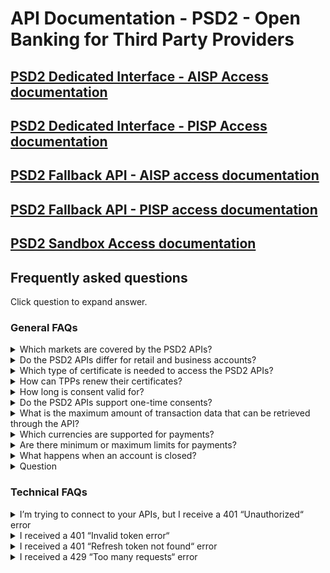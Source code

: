 # API Documentation - PSD2 - Open Banking for Third Party Providers 

## [PSD2 Dedicated Interface - AISP Access documentation](./doc/dedicated-aisp.md)
## [PSD2 Dedicated Interface - PISP Access documentation](./doc/dedicated-pisp.md)
## [PSD2 Fallback API - AISP access documentation](./doc/fallback-aisp.md)
## [PSD2 Fallback API - PISP access documentation](./doc/fallback-pisp.md)
## [PSD2 Sandbox Access documentation](./doc/sandbox.md)

## Frequently asked questions 
Click question to expand answer.

### General FAQs
<details>
  <summary>Which markets are covered by the PSD2 APIs?
</summary>

The APIs cover all European markets that N26 is present in.
</details>

<details>
  <summary>Do the PSD2 APIs differ for retail and business accounts?
</summary>

The same API implementation is used for retail and business accounts, and the APIs work the same for both.
</details>

<details>
  <summary>Which type of certificate is needed to access the PSD2 APIs?</summary>

The PSD2 APIs can be accessed with a valid eIDAS QWAC certificate.
</details>

<details>
  <summary>How can TPPs renew their certificates?</summary>

TPPs can renew their certificates by making a normal API call with the new certificate, in which the certificate will be onboarded automatically. Both the new and old certificate will be supported concurrently, and both can be used, until the old certificate expires.

Please note that if key TPP data (e.g. legal name, TPP number) will be different in the new certificate, TPPs will need to re-obtain authorisation tokens from PSUs for the new certificate.
</details>

<details>
  <summary>How long is consent valid for?</summary>

For AIS requests, consent is valid for a maximum of 90 days, unless a shorter period is specified using the “validUntil“ parameter. Please note that a PSU has up to 5 minutes to confirm consent in the N26 app.

For PIS requests, access is only valid for 15 minutes and for one transaction. Please note that a PSU has up to 5 minutes to certify the payment in the N26 app.
</details>

<details>
  <summary>Do the PSD2 APIs support one-time consents?
</summary>

The PSD2 APIs support both one-time ("recurringIndicator": false) and recurring ("recurringIndicator": true) consents.
</details>

<details>
  <summary>What is the maximum amount of transaction data that can be retrieved through the API?</summary>

Generally, transactions requests are limited to a period of 90 days from the time the request is made. The only exception to this limitation, applies during the first 15 minutes of an AIS consent lifecycle. In this time period, any transactions request made will not be limited. Moreover, requests made without specifying dateFrom and dateTo will return all transactions made since the account was created. After this time period, the above limitation will apply, and any requests trying to retrieve transactions older than 90 days will be rejected.

Please note our services use UTC timing, and keep this in mind when setting dateFrom and dateTo parameters.
</details>

<details>
  <summary>Which currencies are supported for payments?
</summary>

The Euro.
</details>

<details>
  <summary>Are there minimum or maximum limits for payments?</summary>

Transaction limits are set by the customer.
</details>

<details>
  <summary>What happens when an account is closed?</summary>

Response should be a 404 error, which indicates that the account could not be found (either because it has been closed, or because it does not exist).
</details>

<details>
  <summary>Question</summary>

Answer
</details>

### Technical FAQs

<details>
  <summary>I’m trying to connect to your APIs, but I receive a 401 “Unauthorized“ error</summary>

This could happen for a few reasons, such as:

Incorrect certificate used (as our APIs can only be accessed with a valid eIDAS QWAC certificate)

No certificated included in the authorization call (our oAuth/authorize end point includes certificate validation)

client_id parameter does not match the organizationId field in your certificate

If you continue to face this error, and it is not caused by any of the above reasons, please reach out to us.
</details>

<details>
  <summary>I received a 401 “Invalid token error“</summary>

This could indicate that the access token used in the call has been invalidated, which could be due to multiple refresh token calls, as each refresh token call invalidates the previous access token. Please be sure you are using the newest generated access token. If this is not the cause of your error, please reach out to us.
</details>

<details>
  <summary>I received a 401 “Refresh token not found“ error</summary>

This indicates that the refresh token has been invalidated, which could happen for one of the following reasons:

It expired after 90 days

The PSU made a change to their core data (e.g. password, email, phone number)

The PSU’s KYC status was reset

In this scenario, the PSU is required to re-log in. If this is something you would like us to look into, please reach out to us with the following information:

Confirmation of how many PSUs are affected by the issue

Confirmation of whether you received direct complaints from affected PSUs

Any information you might have on whether the affected PSUs made any changes to their account

If possible, request IDs of both failed attempts to refresh the access token (with this error) and previous successful attempts for the same affected PSU

</details>

<details>
  <summary>I received a 429 “Too many requests“ error</summary>

It is likely that you have exceeded our rate limiting rules. While we do not publish our rate limiting policy, we have limits and quotas on our APIs, and rate limit according to user IP address, external IP address or certificate. Any changes to the rules may only be considered if we are confident that the activity does not negatively impact N26 or our customers. If this negatively affects your integration with us, please reach out to us and share more details on your needs, such as:

External IPs used

Requests per application per second or per hour etc
</details>

